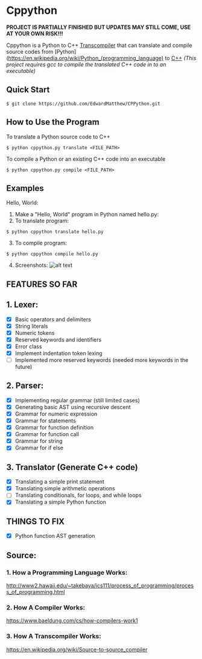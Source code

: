 # Cppython
**PROJECT IS PARTIALLY FINISHED BUT UPDATES MAY STILL COME, USE AT YOUR OWN RISK!!!**

Cppython is a Python to C++ [Transcompiler](https://en.wikipedia.org/wiki/Source-to-source_compiler) that can translate and compile source codes from [Python](https://en.wikipedia.org/wiki/Python_(programming_language) to [C++](https://en.wikipedia.org/wiki/C%2B%2B)
*(This project requires gcc to compile the translated C++ code in to an executable)*

## Quick Start
```console
$ git clone https://github.com/EdwardMatthew/CPPython.git
```

## How to Use the Program
To translate a Python source code to C++
```console
$ python cppython.py translate <FILE_PATH>
```

To compile a Python or an existing C++ code into an executable
```console
$ python cppython.py compile <FILE_PATH> 
```

## Examples
Hello, World:
1. Make a "Hello, World" program in Python named hello.py:
2. To translate program:
```console
$ python cppython translate hello.py 
```
3. To compile program:
```console
$ python cppython compile hello.py
```
4. Screenshots:
![alt text](https://github.com/EdwardMatthew/CPPython/images/HelloWorld.png)


## FEATURES SO FAR
## 1. Lexer:
- [x] Basic operators and delimiters
- [x] String literals
- [x] Numeric tokens 
- [x] Reserved keywords and identifiers
- [x] Error class
- [x] Implement indentation token lexing
- [ ] Implemented more reserved keywords (needed more keywords in the future)

## 2. Parser:
- [x] Implementing regular grammar (still limited cases)
- [x] Generating basic AST using recursive descent
- [x] Grammar for numeric expression
- [x] Grammar for statements
- [x] Grammar for function definition
- [x] Grammar for function call
- [x] Grammar for string
- [x] Grammar for if else

## 3. Translator (Generate C++ code)
- [x] Translating a simple print statement
- [x] Translating simple arithmetic operations
- [ ] Translating conditionals, for loops, and while loops
- [x] Translating a simple Python function

## THINGS TO FIX
- [x] Python function AST generation

## Source:
### 1. How a Programming Language Works:
http://www2.hawaii.edu/~takebaya/ics111/process_of_programming/process_of_programming.html 
### 2. How A Compiler Works:
https://www.baeldung.com/cs/how-compilers-work1
### 3. How A Transcompiler Works:
https://en.wikipedia.org/wiki/Source-to-source_compiler
